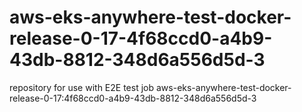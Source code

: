 # aws-eks-anywhere-test-docker-release-0-17-4f68ccd0-a4b9-43db-8812-348d6a556d5d-3
repository for use with E2E test job aws-eks-anywhere-test-docker-release-0-17:4f68ccd0-a4b9-43db-8812-348d6a556d5d-3

